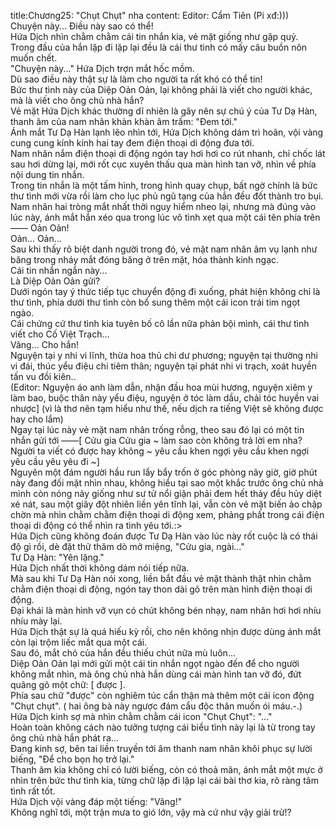 title:Chương25: "Chụt Chụt" nha
content:
Editor: Cẩm Tiên (Pi xđ:)))<br>Chuyện này... Điều này sao có thể!<br>Hứa Dịch nhìn chằm chằm cái tin nhắn kia, vẻ mặt giống như gặp quỷ.<br>Trong đầu của hắn lặp đi lặp lại đều là cái thư tình có mấy câu buồn nôn muốn chết.<br>"Chuyện này..." Hứa Dịch trợn mắt hốc mồm.<br>Dù sao điều này thật sự là làm cho người ta rất khó có thể tin!<br>Bức thư tình này của Diệp Oản Oản, lại không phải là viết cho người khác, mà là viết cho ông chủ nhà hắn?<br>Vẻ mặt Hứa Dịch khác thường dĩ nhiên là gây nên sự chú ý của Tư Dạ Hàn, thanh âm của nam nhân khàn khàn âm trầm: "Đem tới."<br>Ánh mắt Tư Dạ Hàn lạnh lẽo nhìn tới, Hứa Dịch không dám trì hoãn, vội vàng cung cung kính kính hai tay đem điện thoại di động đưa tới.<br>Nam nhân nắm điện thoại di động ngón tay hơi hơi co rút nhanh, chỉ chốc lát sau hơi dừng lại, mới rốt cục xuyên thấu qua màn hình tan vỡ, nhìn về phía nội dung tin nhắn.<br>Trong tin nhắn là một tấm hình, trong hình quay chụp, bất ngờ chính là bức thư tình mới vừa rồi làm cho lục phủ ngũ tạng của hắn đều đốt thành tro bụi.<br>Nam nhân hai tròng mắt nhất thời nguy hiểm nheo lại, nhưng mà đúng vào lúc này, ánh mắt hắn xéo qua trong lúc vô tình xẹt qua một cái tên phía trên —— Oản Oản!<br>Oản... Oản...<br>Sau khi thấy rõ biệt danh người trong đó, vẻ mặt nam nhân âm vụ lạnh như băng trong nháy mắt đóng băng ở trên mặt, hóa thành kinh ngạc.<br>Cái tin nhắn ngắn này...<br>Là Diệp Oản Oản gửi?<br>Dưới ngón tay ý thức tiếp tục chuyển động đi xuống, phát hiện không chỉ là thư tình, phía dưới thư tình còn bổ sung thêm một cái icon trái tim ngọt ngào.<br>Cái chứng cứ thư tình kia tuyên bố cô lần nữa phản bội mình, cái thư tình viết cho Cố Việt Trạch...<br>Vâng... Cho hắn!<br>Nguyện tại y nhi vi lĩnh, thừa hoa thủ chi dư phương; nguyện tại thường nhi vi đái, thúc yểu điệu chi tiêm thân; nguyện tại phát nhi vi trạch, xoát huyền tấn vu đồi kiên..<br>(Editor: Nguyện áo anh làm dẫn, nhận đầu hoa mùi hương, nguyện xiêm y làm bao, buộc thân này yểu điệu, nguyện ở tóc làm dầu, chải tóc huyền vai nhược] (vì là thơ nên tạm hiểu như thế, nếu dịch ra tiếng Việt sẽ không được hay cho lắm)<br>Ngay tại lúc này vẻ mặt nam nhân trống rỗng, theo sau đó lại có một tin nhắn gửi tới ——[ Cửu gia Cửu gia ~ làm sao còn không trả lời em nha? Người ta viết có được hay không ~ yêu cầu khen ngợi yêu cầu khen ngợi yêu cầu yêu yêu đi ~]<br>Nguyên một đám người hầu run lẩy bẩy trốn ở góc phòng nãy giờ, giờ phút này đang đối mặt nhìn nhau, không hiểu tại sao một khắc trước ông chủ nhà mình còn nóng nảy giống như sư tử nổi giận phải đem hết thảy đều hủy diệt xé nát, sau một giây đột nhiên liền yên tĩnh lại, vẫn còn vẻ mặt biến ảo chập chờn mà nhìn chằm chằm điện thoại di động xem, phảng phất trong cái điện thoại di động có thể nhìn ra tình yêu tới.:><br>Hứa Dịch cũng không đoán được Tư Dạ Hàn vào lúc này rốt cuộc là có thái độ gì rồi, dè đặt thử thăm dò mở miệng, "Cửu gia, ngài..."<br>Tư Dạ Hàn: "Yên lặng."<br>Hứa Dịch nhất thời không dám nói tiếp nữa.<br>Mà sau khi Tư Dạ Hàn nói xong, liền bắt đầu vẻ mặt thành thật nhìn chằm chằm điện thoại di động, ngón tay thon dài gõ trên màn hình điện thoại di động.<br>Đại khái là màn hình vỡ vụn có chút không bén nhạy, nam nhân hơi hơi nhíu nhíu mày lại.<br>Hứa Dịch thật sự là quá hiếu kỳ rồi, cho nên không nhịn được dùng ánh mắt còn lại trộm liếc mắt qua một cái.<br>Sau đó, mắt chó của hắn đều thiếu chút nữa mù luôn...<br>Diệp Oản Oản lại mới gửi một cái tin nhắn ngọt ngào đến để cho người không mắt nhìn, mà ông chủ nhà hắn dùng cái màn hình tan vỡ đó, đứt quãng gõ một chữ: [ được ].<br>Phía sau chữ "được" còn nghiêm túc cẩn thận mà thêm một cái icon động "Chụt chụt". ( hai ông bà này ngược đám cẩu độc thân muốn ói máu.-.)<br>Hứa Dịch kinh sợ mà nhìn chằm chằm cái icon "Chụt Chụt": "..."<br>Hoàn toàn không cách nào tưởng tượng cái biểu tình này lại là từ trong tay ông chủ nhà hắn phát ra...<br>Đang kinh sợ, bên tai liền truyền tới âm thanh nam nhân khôi phục sự lười biếng, "Để cho bọn họ trở lại."<br>Thanh âm kia không chỉ có lười biếng, còn có thoả mãn, ánh mắt một mực ở nhìn trên bức thư tình kia, từng chữ lặp đi lặp lại cái bài thơ kia, rõ ràng tâm tình rất tốt.<br>Hứa Dịch vội vàng đáp một tiếng: "Vâng!"<br>Không nghĩ tới, một trận mưa to gió lớn, vậy mà cứ như vậy giải trừ!?